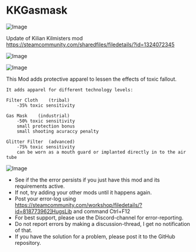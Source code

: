 # KKGasmask

![Image](https://i.imgur.com/buuPQel.png)

Update of Kilian Kilmisters mod
https://steamcommunity.com/sharedfiles/filedetails/?id=1324072345

![Image](https://i.imgur.com/pufA0kM.png)

	
![Image](https://i.imgur.com/Z4GOv8H.png)


This Mod adds protective apparel to lessen the effects of toxic fallout.
	
	It adds apparel for different technology levels:
	
	Filter Cloth	(tribal)
		-35% toxic sensitivity
		
	Gas Mask 	(industrial)
		-50% toxic sensitivity
		small protection bonus
		small shooting acuraccy penalty
	
	Glitter Filter	(advanced)
		-75% toxic sensitivity
		can be worn as a mouth guard or implanted directly in to the air tube


![Image](https://i.imgur.com/PwoNOj4.png)



-  See if the the error persists if you just have this mod and its requirements active.
-  If not, try adding your other mods until it happens again.
-  Post your error-log using https://steamcommunity.com/workshop/filedetails/?id=818773962]HugsLib and command Ctrl+F12
-  For best support, please use the Discord-channel for error-reporting.
-  Do not report errors by making a discussion-thread, I get no notification of that.
-  If you have the solution for a problem, please post it to the GitHub repository.




